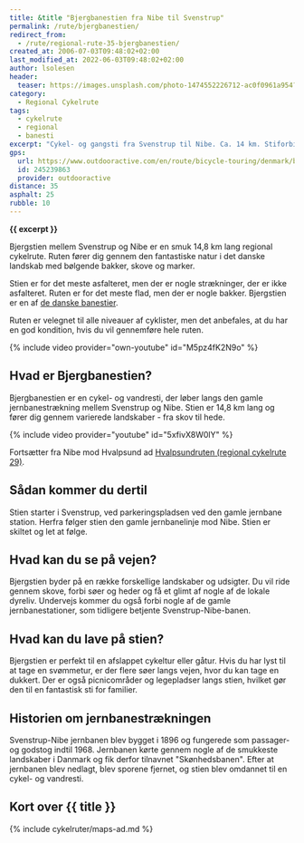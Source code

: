 ```yaml
---
title: &title "Bjergbanestien fra Nibe til Svenstrup"
permalink: /rute/bjergbanestien/
redirect_from:
  - /rute/regional-rute-35-bjergbanestien/
created_at: 2006-07-03T09:48:02+02:00
last_modified_at: 2022-06-03T09:48:02+02:00
author: lsolesen
header:
  teaser: https://images.unsplash.com/photo-1474552226712-ac0f0961a954?ixlib=rb-1.2.1&ixid=eyJhcHBfaWQiOjEyMDd9&auto=format&fit=crop&h=300&w=400&q=60
category:
  - Regional Cykelrute
tags:
  - cykelrute
  - regional
  - banesti
excerpt: "Cykel- og gangsti fra Svenstrup til Nibe. Ca. 14 km. Stiforbindelse fra Svenstrup til Østerådalen og Aalborg. Fra Skalskoven i Nibe fortsætter stien ad Nørregade til Nibe centrum."
gps:
  url: https://www.outdooractive.com/en/route/bicycle-touring/denmark/bjergbanestien/245239863/
  id: 245239863
  provider: outdooractive
distance: 35
asphalt: 25
rubble: 10
---
```


**{{ excerpt }}**

Bjergstien mellem Svenstrup og Nibe er en smuk 14,8 km lang regional cykelrute. Ruten fører dig gennem den fantastiske natur i det danske landskab med bølgende bakker, skove og marker.

Stien er for det meste asfalteret, men der er nogle strækninger, der er ikke asfalteret. Ruten er for det meste flad, men der er nogle bakker. Bjergstien er en af [de danske banestier](/banestier-i-danmark/).

Ruten er velegnet til alle niveauer af cyklister, men det anbefales, at du har en god kondition, hvis du vil gennemføre hele ruten.

{% include video provider="own-youtube" id="M5pz4fK2N9o" %}

## Hvad er Bjergbanestien?

Bjergbanestien er en cykel- og vandresti, der løber langs den gamle jernbanestrækning mellem Svenstrup og Nibe. Stien er 14,8 km lang og fører dig gennem varierede landskaber - fra skov til hede.

{% include video provider="youtube" id="5xfivX8W0lY" %}

Fortsætter fra Nibe mod Hvalpsund ad [Hvalpsundruten (regional cykelrute 29)](/rute/regional-rute-29-hvalpsundruten/).

## Sådan kommer du dertil

Stien starter i Svenstrup, ved parkeringspladsen ved den gamle jernbane station. Herfra følger stien den gamle jernbanelinje mod Nibe. Stien er skiltet og let at følge.

## Hvad kan du se på vejen?

Bjergstien byder på en række forskellige landskaber og udsigter. Du vil ride gennem skove, forbi søer og heder og få et glimt af nogle af de lokale dyreliv. Undervejs kommer du også forbi nogle af de gamle jernbanestationer, som tidligere betjente Svenstrup-Nibe-banen.

## Hvad kan du lave på stien?

Bjergstien er perfekt til en afslappet cykeltur eller gåtur. Hvis du har lyst til at tage en svømmetur, er der flere søer langs vejen, hvor du kan tage en dukkert. Der er også picnicområder og legepladser langs stien, hvilket gør den til en fantastisk sti for familier.

## Historien om jernbanestrækningen

Svenstrup-Nibe jernbanen blev bygget i 1896 og fungerede som passager- og godstog indtil 1968. Jernbanen kørte gennem nogle af de smukkeste landskaber i Danmark og fik derfor tilnavnet "Skønhedsbanen". Efter at jernbanen blev nedlagt, blev sporene fjernet, og stien blev omdannet til en cykel- og vandresti.

## Kort over {{ title }}

{% include cykelruter/maps-ad.md %}